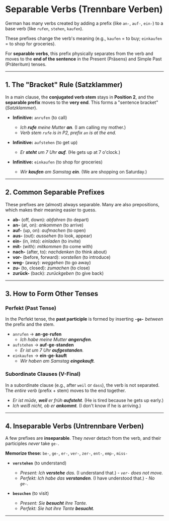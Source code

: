 # Separable Verbs (Trennbare Verben)

German has many verbs created by adding a prefix (like `an-`, `auf-`, `ein-`) to a base verb (like `rufen`, `stehen`, `kaufen`).

These prefixes change the verb's meaning (e.g., `kaufen` = to buy; `einkaufen` = to shop for groceries).

For **separable verbs**, this prefix physically separates from the verb and moves to the **end of the sentence** in the Present (Präsens) and Simple Past (Präteritum) tenses.

---

## 1. The "Bracket" Rule (Satzklammer)

In a main clause, the **conjugated verb stem** stays in **Position 2**, and the **separable prefix** moves to the **very end**. This forms a "sentence bracket" (*Satzklammer*).

* **Infinitive:** `anrufen` (to call)
    * *Ich **rufe** meine Mutter **an**.* (I am calling my mother.)
    * *Verb stem `rufe` is in P2, prefix `an` is at the end.*

* **Infinitive:** `aufstehen` (to get up)
    * *Er **steht** um 7 Uhr **auf**.* (He gets up at 7 o'clock.)

* **Infinitive:** `einkaufen` (to shop for groceries)
    * *Wir **kaufen** am Samstag **ein**.* (We are shopping on Saturday.)

---

## 2. Common Separable Prefixes

These prefixes are (almost) always separable. Many are also prepositions, which makes their meaning easier to guess.

* **ab-** (off, down): *abfahren* (to depart)
* **an-** (at, on): *ankommen* (to arrive)
* **auf-** (up, on): *aufmachen* (to open)
* **aus-** (out): *aussehen* (to look, appear)
* **ein-** (in, into): *einladen* (to invite)
* **mit-** (with): *mitkommen* (to come with)
* **nach-** (after, to): *nachdenken* (to think about)
* **vor-** (before, forward): *vorstellen* (to introduce)
* **weg-** (away): *weggehen* (to go away)
* **zu-** (to, closed): *zumachen* (to close)
* **zurück-** (back): *zurückgeben* (to give back)

---

## 3. How to Form Other Tenses

### Perfekt (Past Tense)
In the Perfekt tense, the **past participle** is formed by inserting **`-ge-`** *between* the prefix and the stem.

* `anrufen` -> **an**-**ge**-**rufen**
    * *Ich habe meine Mutter **angerufen**.*
* `aufstehen` -> **auf**-**ge**-**standen**
    * *Er ist um 7 Uhr **aufgestanden**.*
* `einkaufen` -> **ein**-**ge**-**kauft**
    * *Wir haben am Samstag **eingekauft**.*

### Subordinate Clauses (V-Final)
In a subordinate clause (e.g., after `weil` or `dass`), the verb is not separated. The *entire verb* (prefix + stem) moves to the end together.

* *Er ist müde, **weil** er früh **aufsteht**.* (He is tired because he gets up early.)
* *Ich weiß nicht, ob er **ankommt**.* (I don't know if he is arriving.)

---

## 4. Inseparable Verbs (Untrennbare Verben)

A few prefixes are **inseparable**. They *never* detach from the verb, and their participles *never* take `ge-`.

**Memorize these:** `be-`, `ge-`, `er-`, `ver-`, `zer-`, `ent-`, `emp-`, `miss-`

* **`verstehen`** (to understand)
    * *Present:* *Ich **verstehe** das.* (I understand that.) - *`ver-` does not move.*
    * *Perfekt:* *Ich habe das **verstanden**.* (I have understood that.) - *No `ge-`.*

* **`besuchen`** (to visit)
    * *Present:* *Sie **besucht** ihre Tante.*
    * *Perfekt:* *Sie hat ihre Tante **besucht**.*

---